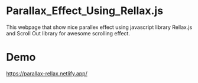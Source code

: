 # Parallax_Effect_Using_Rellax.js
This webpage that show nice parallex effect using javascript library Rellax.js and Scroll Out library for awesome scrolling effect.

# Demo 

https://parallax-rellax.netlify.app/

